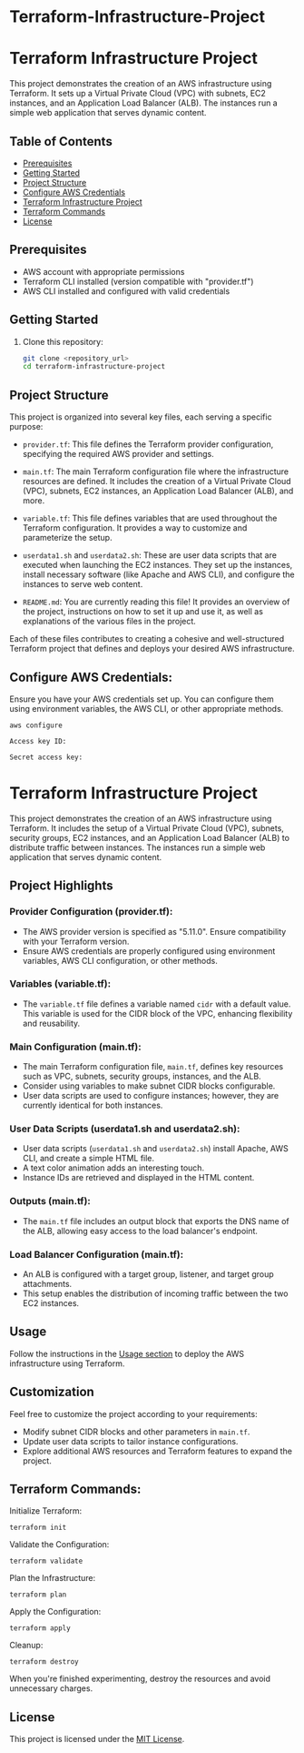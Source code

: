 # Terraform-Infrastructure-Project

# Terraform Infrastructure Project

This project demonstrates the creation of an AWS infrastructure using Terraform. It sets up a Virtual Private Cloud (VPC) with subnets, EC2 instances, and an Application Load Balancer (ALB). The instances run a simple web application that serves dynamic content.

## Table of Contents

- [Prerequisites](#prerequisites)
- [Getting Started](#getting-started) 
- [Project Structure](#project-structure)
- [Configure AWS Credentials](#Configure-AWS-Credentials)
- [Terraform Infrastructure Project](#Terraform-Infrastructure-Project)
- [Terraform Commands](#TerraformCommands)
- [License](#license)

## Prerequisites

- AWS account with appropriate permissions
- Terraform CLI installed (version compatible with "provider.tf")
- AWS CLI installed and configured with valid credentials

## Getting Started

1. Clone this repository:

   ```bash
   git clone <repository_url>
   cd terraform-infrastructure-project


## Project Structure

This project is organized into several key files, each serving a specific purpose:

- `provider.tf`: This file defines the Terraform provider configuration, specifying the required AWS provider and settings.

- `main.tf`: The main Terraform configuration file where the infrastructure resources are defined. It includes the creation of a Virtual Private Cloud (VPC), subnets, EC2 instances, an Application Load Balancer (ALB), and more.

- `variable.tf`: This file defines variables that are used throughout the Terraform configuration. It provides a way to customize and parameterize the setup.

- `userdata1.sh` and `userdata2.sh`: These are user data scripts that are executed when launching the EC2 instances. They set up the instances, install necessary software (like Apache and AWS CLI), and configure the instances to serve web content.

- `README.md`: You are currently reading this file! It provides an overview of the project, instructions on how to set it up and use it, as well as explanations of the various files in the project.

Each of these files contributes to creating a cohesive and well-structured Terraform project that defines and deploys your desired AWS infrastructure.


## Configure AWS Credentials: 
Ensure you have your AWS credentials set up. You can configure them using environment variables, the AWS CLI, or other appropriate methods.
``` 
aws configure
```

```Access key ID:```

```Secret access key:```

# Terraform Infrastructure Project

This project demonstrates the creation of an AWS infrastructure using Terraform. It includes the setup of a Virtual Private Cloud (VPC), subnets, security groups, EC2 instances, and an Application Load Balancer (ALB) to distribute traffic between instances. The instances run a simple web application that serves dynamic content.

## Project Highlights

### Provider Configuration (provider.tf):

- The AWS provider version is specified as "5.11.0". Ensure compatibility with your Terraform version.
- Ensure AWS credentials are properly configured using environment variables, AWS CLI configuration, or other methods.

### Variables (variable.tf):

- The `variable.tf` file defines a variable named `cidr` with a default value. This variable is used for the CIDR block of the VPC, enhancing flexibility and reusability.

### Main Configuration (main.tf):

- The main Terraform configuration file, `main.tf`, defines key resources such as VPC, subnets, security groups, instances, and the ALB.
- Consider using variables to make subnet CIDR blocks configurable.
- User data scripts are used to configure instances; however, they are currently identical for both instances.

### User Data Scripts (userdata1.sh and userdata2.sh):

- User data scripts (`userdata1.sh` and `userdata2.sh`) install Apache, AWS CLI, and create a simple HTML file.
- A text color animation adds an interesting touch.
- Instance IDs are retrieved and displayed in the HTML content.

### Outputs (main.tf):

- The `main.tf` file includes an output block that exports the DNS name of the ALB, allowing easy access to the load balancer's endpoint.

### Load Balancer Configuration (main.tf):

- An ALB is configured with a target group, listener, and target group attachments.
- This setup enables the distribution of incoming traffic between the two EC2 instances.

## Usage

Follow the instructions in the [Usage section](#usage) to deploy the AWS infrastructure using Terraform.

## Customization

Feel free to customize the project according to your requirements:

- Modify subnet CIDR blocks and other parameters in `main.tf`.
- Update user data scripts to tailor instance configurations.
- Explore additional AWS resources and Terraform features to expand the project.


## Terraform Commands:

Initialize Terraform:

```
terraform init
```

Validate the Configuration:

```
terraform validate
```

Plan the Infrastructure:

```
terraform plan
```

Apply the Configuration:

```
terraform apply
```

Cleanup:

```
terraform destroy
```

When you're finished experimenting, destroy the resources and avoid unnecessary charges.


## License

This project is licensed under the [MIT License](LICENSE).



